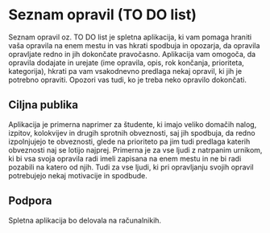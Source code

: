 Seznam opravil (TO DO list)
==========================

Seznam opravil oz. TO DO list je spletna aplikacija, ki vam pomaga hraniti vaša opravila na enem mestu in vas hkrati spodbuja in opozarja, da opravila opravljate redno in jih dokončate pravočasno. Aplikacija vam omogoča, da opravila dodajate in urejate (ime opravila, opis, rok končanja, prioriteta, kategorija), hkrati pa vam vsakodnevno predlaga nekaj opravil, ki jih je potrebno opraviti. Opozori vas tudi, ko je treba neko opravilo dokončati.

Ciljna publika
-------------
Aplikacija je primerna naprimer za študente, ki imajo veliko domačih nalog, izpitov, kolokvijev in drugih sprotnih obveznosti, saj jih spodbuja, da redno izpolnjujejo te obveznosti, glede na prioriteto pa jim tudi predlaga katerih obveznosti naj se lotijo najprej. Primerna je za vse ljudi z natrpanim urnikom, ki bi vsa svoja opravila radi imeli zapisana na enem mestu in ne bi radi pozabili na katero od njih. Tudi za vse ljudi, ki pri opravljanju svojih opravil potrebujejo nekaj motivacije in spodbude.

Podpora
--------
Spletna aplikacija bo delovala na računalnikih.
